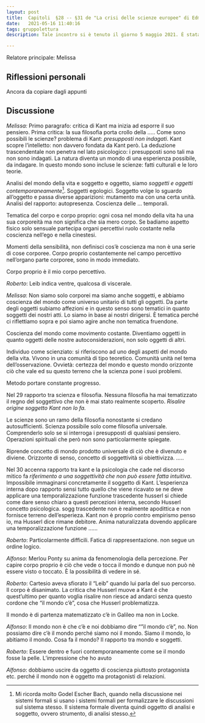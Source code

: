 ```yaml
---
layout: post
title:  Capitoli  §28 -- §31 de "La crisi delle scienze europee" di Edmund Husserl
date:   2021-05-16 11:40:16
tags: gruppolettura
description: Tale incontro si è tenuto il giorno 5 maggio 2021. È stata letta la SECONDA PARTE de "La crisi delle scienze europee e la fenomenologia trascendentale", capitoli dall’ §28 al §31, pag. da 115 a 126 <a href="https://www.ilsaggiatore.com/libro/la-crisi-delle-scienze-europee-e-la-fenomenologia-trascendentale-2/">dell’edizione il saggiatore</a>.

---
```


Relatore principale: Melissa

## Riflessioni personali

Ancora da copiare dagli appunti

## Discussione

_Melissa:_
Primo paragrafo: critica di Kant ma inizia ad esporre il suo pensiero. Prima critica: la sua filosofia porta crollo della ..... Come sono possibili le scienze? problema di Kant: _presupposti non indagati_. Kant scopre l’intelletto: non davvero fondata da Kant però. La deduzione trascendentale non penetra nel lato psicologico: i presupposti sono tali ma non sono indagati. La natura diventa un mondo di una esperienza possibile, da indagare. In questo mondo sono incluse le scienze: fatti culturali e le loro teorie.

Analisi del mondo della vita e soggetto e oggetto, siamo _soggetti e oggetti contemporaneamente_[^1]. Soggetti egologici. Soggetto volge lo sguardo all’oggetto e passa diverse apparizioni: mutamento ma con una certa unità. Analisi del rapporto: autopresenza. Coscienza delle ... temporali.

Tematica del corpo e corpo proprio: ogni cosa nel mondo della vita ha una sua corporeità ma non significa che sia mero corpo. Se badiamo aspetto fisico solo sensuale partecipa organi percettivi ruolo costante nella coscienza nell’ego e nella cinestesi.

Momenti della sensibilità, non definisci cos’è coscienza ma non è una serie di cose corporee. Corpo proprio costantemente nel campo percettivo nell’organo parte corporee, sono in modo immediato.

Corpo proprio è il mio corpo percettivo. 

_Roberto_: Leib indica ventre, qualcosa di viscerale.

_Melissa_: Non siamo solo corporei ma siamo anche soggetti, e abbiamo coscienza del mondo come universo unitario di tutti gli oggetti. Da parte degli oggetti subiamo affezioni e in questo senso sono tematici in quanto soggetti dei nostri atti. Lo siamo in base ai nostri dirigersi. È tematica perché ci riflettiamo sopra e poi siamo agire anche non tematica fruendone.

Coscienza del mondo come movimento costante. Diventiamo oggetti in quanto oggetti delle nostre autoconsiderazioni, non solo oggetti di altri.

Individuo come scienziato: si riferiscono ad uno degli aspetti del mondo della vita. Vivono in una comunità di tipo teoretico. Comunità unità nel tema dell’osservazione. Ovvietà: certezza del mondo e questo mondo orizzonte ciò che vale ed su questo terreno che la scienza pone i suoi problemi.

Metodo portare constante progresso.

Nel 29 rapporto tra scienza e filosofia. Nessuna filosofia ha mai tematizzato il regno del soggettivo che non è mai stato realmente scoperto. _Risalire origine soggetto Kant non lo fa._

Le scienze sono un ramo della filosofia nonostante si credano autosufficienti. Scienza possibile solo come filosofia universale. Comprenderlo solo se si interroga i presupposti di qualsiasi pensiero. Operazioni spirituali che però non sono particolarmente spiegate.

Riprende concetto di mondo prodotto universale di ciò che è divenuto e diviene. Orizzonte di senso, concetto di soggettività si obiettivizza. .....

Nel 30 accenna rapporto tra kant e la psicologia che cade nel discorso mitico fa _riferimento a una soggettività che non può essere fatta intuitiva_. Impossibile immaginarsi concretamente il soggetto di Kant. L’esperienza interna dopo rapporto sensi tutto quello che viene ricavato se ne deve applicare una temporalizzazione funzione trascedente husserl si chiede come dare senso chiaro a questi percezioni interna, secondo Husserl concetto psicologica. sogg trascedente non è realmente apodittica e non fornisce terreno dell’esperieza. Kant non è proprio contro empirismo penso io, ma Husserl dice rimane debitore. Anima naturalizzata dovendo applicare una temporalizzazione funzione ......

_Roberto_: Particolarmente difficili. Fatica di rappresentazione. non segue un ordine logico.

_Alfonso_: Merlou Ponty su anima da fenomenologia della percezione. Per capire corpo proprio è ciò che vede o tocca il mondo e dunque non può nè essere visto o toccato. È la possibilità di vedere in sé.

_Roberto_: Cartesio aveva sfiorato il “Leib” quando lui parla del suo percorso. Il corpo è disanimato. La critica che Husserl muove a Kant è che quest’ultimo per quanto voglia risalire non riesce ad andarci senza questo cordone che “il mondo c’è”, cosa che Husserl problematizza.

Il mondo è di partenza matematizzato c’è in Galileo ma non in Locke. 

_Alfonso_: Il mondo non è che c’è e noi dobbiamo dire “”il mondo c’è”, no. Non possiamo dire c’è il mondo perché siamo noi il mondo. Siamo il mondo, lo abitiamo il mondo. Cosa fa il mondo? Il rapporto tra mondo e soggetti.

_Roberto_: Essere dentro e fuori contemporaneamente come se il mondo fosse la pelle. L’impressione che ho avuto

_Alfonso_: dobbiamo uscire da oggetto di coscienza piuttosto protagonista etc. perché il mondo non è oggetto ma protagonisti di relazioni.

[^1]: Mi ricorda molto Godel Escher Bach, quando nella discussione nei sistemi formali si usano i sistemi formali per formalizzare le discussioni sul sistema stesso. Il sistema formale diventa quindi oggetto di analisi e soggetto, ovvero strumento, di analisi stesso.

